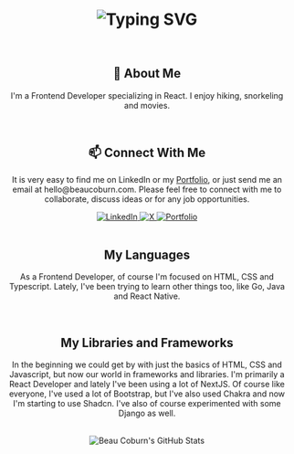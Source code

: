 <div align="center">
    <h1>
        <img src="https://readme-typing-svg.herokuapp.com?font=Jetbrains+mono&size=40&duration=3000&color=33FF33&center=true&vCenter=true&width=435&lines=Hi...;I'm+Beau+Coburn;This+is...;...my+Github;" alt="Typing SVG"/>
    </h1>
</div>
<br>
<div align="center">
    <h2>👋 About Me</h2>
    <p>I'm a Frontend Developer specializing in React. I enjoy hiking, snorkeling and movies.</p>
</div>
<br>
<div align="center">
    <h2>📫 Connect With Me</h2>
    <p>It is very easy to find me on LinkedIn or my <a href="https://www.beaucoburn.com">Portfolio</a>, or just send me an email at hello@beaucoburn.com. Please feel free to connect with me to collaborate, discuss ideas or for any job opportunities.</p>
    <a href="https://www.linkedin.com/in/beau-coburn/">
        <img src="https://img.shields.io/badge/BeauCoburn-0077B5?style=for-the-badge&logo=linkedin&logoColor=white" alt="LinkedIn"/>
    </a>
    <a href="https://x.com/BeauCoburn">
        <img src="https://img.shields.io/badge/BeauCoburn-000000?style=for-the-badge&logo=x&logoColor=white" alt="X"/>
    </a>
    <a href="https://www.beaucoburn.com">
        <img src="https://img.shields.io/badge/Portfolio-FF5733?style=for-the-badge&logoColor=white" alt="Portfolio"/>
    </a>
</div>
<br>
<div align="center">
    <h2>My Languages</h2>
    <p>As a Frontend Developer, of course I'm focused on HTML, CSS and Typescript.  Lately, I've been trying to learn other things too, like Go, Java and React Native.</p>
</div>
<br>
<div align="center">
    <h2>My Libraries and Frameworks</h2>
    <p>In the beginning we could get by with just the basics of HTML, CSS and Javascript, but now our world in frameworks and libraries.  I'm primarily a React Developer and lately I've been using a lot of NextJS.  Of course like everyone, I've used a lot of Bootstrap, but I've also used Chakra and now I'm starting to use Shadcn.  I've also of course experimented with some Django as well.</p>
</div>
<br>
<div align="center">
    <img src="https://github-profile-summary-cards.vercel.app/api/cards/profile-details?username=beaucoburn&theme=github_dark" alt="Beau Coburn's GitHub Stats"/>
</div>

<!---
beaucoburn/beaucoburn is a ✨ special ✨ repository because its `README.md` (this file) appears on your GitHub profile.
You can click the Preview link to take a look at your changes.
--->
